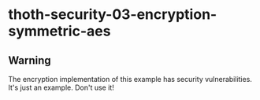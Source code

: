 # thoth-security-03-encryption-symmetric-aes

## Warning

The encryption implementation of this example has security vulnerabilities.  
It's just an example.  Don't use it!
